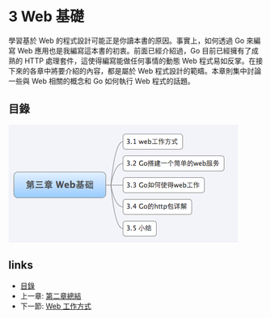 # 3 Web 基礎

學習基於 Web 的程式設計可能正是你讀本書的原因。事實上，如何透過 Go 來編寫 Web 應用也是我編寫這本書的初衷。前面已經介紹過，Go 目前已經擁有了成熟的 HTTP 處理套件，這使得編寫能做任何事情的動態 Web 程式易如反掌。在接下來的各章中將要介紹的內容，都是屬於 Web 程式設計的範疇。本章則集中討論一些與 Web 相關的概念和 Go 如何執行 Web 程式的話題。

## 目錄
![](images/navi3.png?raw=true)

## links
   * [目錄](<preface.md>)
   * 上一章: [第二章總結](<02.8.md>)
   * 下一節: [Web 工作方式](<03.1.md>)
